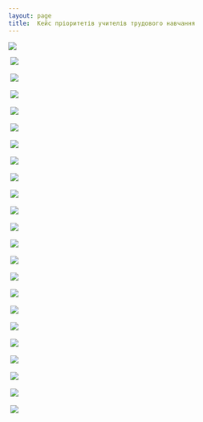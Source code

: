 ```yaml
---
layout: page
title:  Кейс пріоритетів учителів трудового навчання
---
```

![](/assets/tiger-1529228256.png)

 ![](/assets/tiger-1529228281.png)

 ![](/assets/tiger-1529228448.png)

 ![](/assets/tiger-1529228527.png)

 ![](/assets/tiger-1529228729.png)

 ![](/assets/tiger-1529228763.png)

 ![](/assets/tiger-1529228790.png)

 ![](/assets/tiger-1529228814.png)

 ![](/assets/tiger-1529228970.png)

 ![](/assets/tiger-1529229110.png)

 ![](/assets/tiger-1529229168.png)

 ![](/assets/tiger-1529229360.png)

 ![](/assets/tiger-1529229397.png)

 ![](/assets/tiger-1529229437.png)

 ![](/assets/tiger-1529229481.png)

 ![](/assets/tiger-1529229709.png)

 ![](/assets/tiger-1529229756.png)

 ![](/assets/tiger-1529229899.png)

 ![](/assets/tiger-1529229950.png)

 ![](/assets/tiger-1529230010.png)

 ![](/assets/tiger-1529230414.png)

 ![](/assets/tiger-1529230442.png)

 ![](/assets/tiger-1529230467.png)